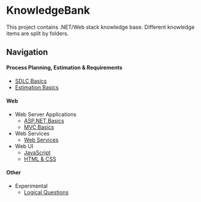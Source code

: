 # KnowledgeBank
This project contains .NET/Web stack knowledge base. Different knowledge items are split by folders.

## Navigation

#### Process Planning, Estimation & Requirements
- [SDLC Basics](https://github.com/kakarotto67/KnowledgeBank/blob/master/SDLC/Basics.md)
- [Estimation Basics](https://github.com/kakarotto67/KnowledgeBank/blob/master/Estimation/Basics.md)

#### Web
- Web Server Applications
  - [ASP.NET Basics](https://github.com/kakarotto67/KnowledgeBank/blob/master/ASP.NET/Basics.md)
  - [MVC Basics](https://github.com/kakarotto67/KnowledgeBank/blob/master/MVC/Basics.md)
- Web Services
  - [Web Services](https://github.com/kakarotto67/KnowledgeBank/blob/master/Services/Basics.md)
- Web UI
  - [JavaScript](https://github.com/kakarotto67/KnowledgeBank/blob/master/WebUI/JavaScript.md)
  - [HTML & CSS](https://github.com/kakarotto67/KnowledgeBank/blob/master/WebUI/HtmlCss.md)

#### Other
- Experimental
  - [Logical Questions](https://github.com/kakarotto67/KnowledgeBank/blob/master/Experimental/LogicalQuestions.md)
